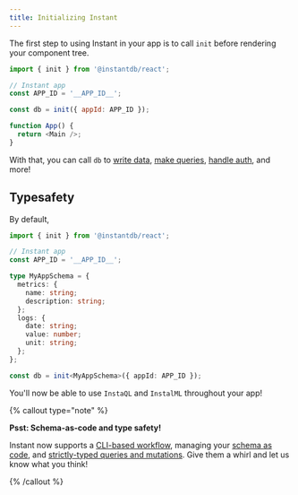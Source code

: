 ```yaml
---
title: Initializing Instant
---
```


The first step to using Instant in your app is to call `init` before rendering your component tree.

```javascript
import { init } from '@instantdb/react';

// Instant app
const APP_ID = '__APP_ID__';

const db = init({ appId: APP_ID });

function App() {
  return <Main />;
}
```

With that, you can call `db` to [write data](/docs/instaml), [make queries](/docs/instaql), [handle auth](/docs/auth), and more! 

## Typesafety

By default, 


```typescript
import { init } from '@instantdb/react';

// Instant app
const APP_ID = '__APP_ID__';

type MyAppSchema = {
  metrics: {
    name: string;
    description: string;
  };
  logs: {
    date: string;
    value: number;
    unit: string;
  };
};

const db = init<MyAppSchema>({ appId: APP_ID });
```

You'll now be able to use `InstaQL` and `InstalML` throughout your app!

{% callout type="note" %}

**Psst: Schema-as-code and type safety!**

Instant now supports a [CLI-based workflow](/docs/cli), managing your [schema as code](/docs/schema), and [strictly-typed queries and mutations](/docs/strong-init). Give them a whirl and let us know what you think!

{% /callout %}

